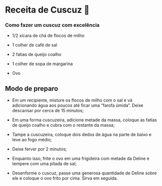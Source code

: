 # Receita de Cuscuz :corn:

### Como fazer um cuscuz com excelência

- 1/2 xícara de chá de flocos de milho

- 1 colher de café de sal

- 2 fatias de queijo coalho

- 1 colher de sopa de margarina
- Ovo



##  Modo de preparo



- Em um recipiente, misture os flocos de milho com o sal e vá adicionando água aos poucos até ficar uma “farofa úmida”. Deixe descansar por cerca de 15 minutos;

- Em uma forma cuscuzeira, adicione metade da massa, coloque as fatias de queijo coalho e cubra com o restante da massa;

- Tampe a cuscuzeira, coloque dois dedos de água na parte de baixo e leve ao fogo médio;

- Deixe ferver por 2 minutos;

- Enquanto isso, frite o ovo em uma frigideira com metade da Deline e tempere com uma pitada de sal;

- Desenforme o cuscuz, passe uma generosa quantidade de Deline sobre ele e coloque o ovo frito por cima. Sirva em seguida.

